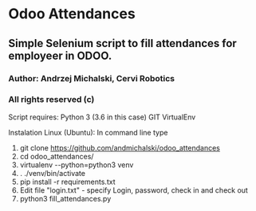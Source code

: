 # Odoo Attendances

## Simple Selenium script to fill attendances for employeer in ODOO.

### Author: Andrzej Michalski, Cervi Robotics

### All rights reserved (c)

Script requires:
Python 3 (3.6 in this case)
GIT
VirtualEnv

Instalation Linux (Ubuntu):
In command line type
1. git clone https://github.com/andmichalski/odoo_attendances
2. cd odoo_attendances/
3. virtualenv --python=python3 venv
4. . ./venv/bin/activate
5. pip install -r requirements.txt
6. Edit file "login.txt" - specify Login, password, check in and check out
7. python3 fill_attendances.py

